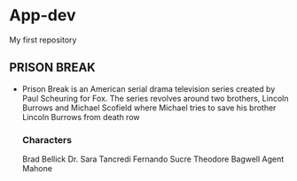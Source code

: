 # App-dev
My first repository 
## PRISON BREAK
* Prison Break is an American serial drama television series created by Paul Scheuring for Fox. The series revolves around two brothers, Lincoln Burrows and Michael Scofield where Michael tries to save his brother Lincoln Burrows from death row
  ### Characters
  Brad Bellick
  Dr. Sara Tancredi
  Fernando Sucre
  Theodore Bagwell
  Agent Mahone
